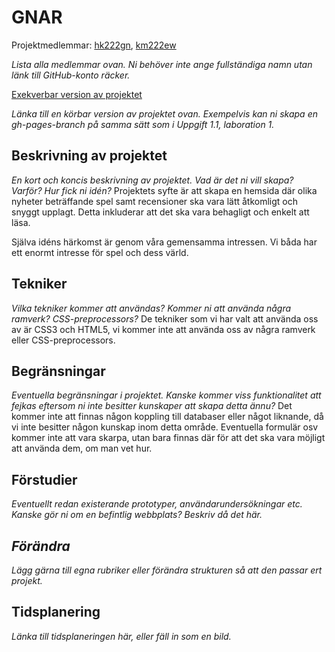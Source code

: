 # GNAR
Projektmedlemmar: 
[hk222gn](https://github.com/hk222gn), [km222ew](https://github.com/km222ew)

*Lista alla medlemmar ovan. Ni behöver inte ange fullständiga namn utan länk till GitHub-konto räcker.*

[Exekverbar version av projektet](http://hk222gn.github.io/ProjektskelettHT13)

*Länka till en körbar version av projektet ovan. Exempelvis kan ni skapa en gh-pages-branch på samma sätt som i Uppgift 1.1, laboration 1.*

## Beskrivning av projektet
*En kort och koncis beskrivning av projektet. Vad är det ni vill skapa? Varför? Hur fick ni idén?*
Projektets syfte är att skapa en hemsida där olika nyheter beträffande spel samt recensioner ska vara lätt åtkomligt och snyggt upplagt.
Detta inkluderar att det ska vara behagligt och enkelt att läsa.

Själva idéns härkomst är genom våra gemensamma intressen. Vi båda har ett enormt intresse för spel och dess värld.


## Tekniker
*Vilka tekniker kommer att användas? Kommer ni att använda några ramverk? CSS-preprocessors?*
De tekniker som vi har valt att använda oss av är CSS3 och HTML5, vi kommer inte att använda oss av några ramverk eller
CSS-preprocessors.

## Begränsningar
*Eventuella begränsningar i projektet. Kanske kommer viss funktionalitet att fejkas eftersom ni inte besitter kunskaper att skapa detta ännu?*
Det kommer inte att finnas någon koppling till databaser eller något liknande, då vi inte besitter någon kunskap inom detta område.
Eventuella formulär osv kommer inte att vara skarpa, utan bara finnas där för att det ska vara möjligt att använda dem, om man vet hur.

## Förstudier
*Eventuellt redan existerande prototyper, användarundersökningar etc. Kanske gör ni om en befintlig webbplats? Beskriv då det här.*

## *Förändra*
*Lägg gärna till egna rubriker eller förändra strukturen så att den passar ert projekt.*

## Tidsplanering
*Länka till tidsplaneringen här, eller fäll in som en bild.*


